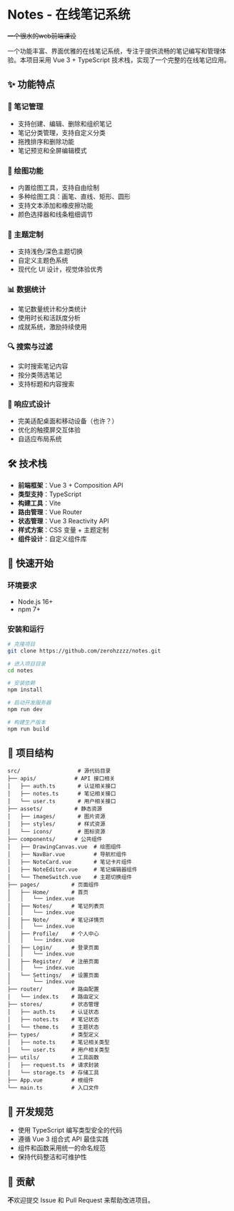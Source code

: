 # Notes - 在线笔记系统

~~一个很水的web前端课设~~

一个功能丰富、界面优雅的在线笔记系统，专注于提供流畅的笔记编写和管理体验。本项目采用 Vue 3 + TypeScript 技术栈，实现了一个完整的在线笔记应用。

## ✨ 功能特点

### 📝 笔记管理
- 支持创建、编辑、删除和组织笔记
- 笔记分类管理，支持自定义分类
- 拖拽排序和删除功能
- 笔记预览和全屏编辑模式

### 🎨 绘图功能
- 内置绘图工具，支持自由绘制
- 多种绘图工具：画笔、直线、矩形、圆形
- 支持文本添加和橡皮擦功能
- 颜色选择器和线条粗细调节

### 🌈 主题定制
- 支持浅色/深色主题切换
- 自定义主题色系统
- 现代化 UI 设计，视觉体验优秀

### 📊 数据统计
- 笔记数量统计和分类统计
- 使用时长和活跃度分析
- 成就系统，激励持续使用

### 🔍 搜索与过滤
- 实时搜索笔记内容
- 按分类筛选笔记
- 支持标题和内容搜索

### 📱 响应式设计
- 完美适配桌面和移动设备（也许？）
- 优化的触摸屏交互体验
- 自适应布局系统

## 🛠️ 技术栈

- **前端框架**：Vue 3 + Composition API
- **类型支持**：TypeScript
- **构建工具**：Vite
- **路由管理**：Vue Router
- **状态管理**：Vue 3 Reactivity API
- **样式方案**：CSS 变量 + 主题定制
- **组件设计**：自定义组件库

## 🚀 快速开始

### 环境要求
- Node.js 16+
- npm 7+

### 安装和运行

```bash
# 克隆项目
git clone https://github.com/zerohzzzz/notes.git

# 进入项目目录
cd notes

# 安装依赖
npm install

# 启动开发服务器
npm run dev

# 构建生产版本
npm run build
```

## 📁 项目结构

```
src/                  # 源代码目录
├── apis/            # API 接口相关
│   ├── auth.ts       # 认证相关接口
│   ├── notes.ts      # 笔记相关接口
│   └── user.ts       # 用户相关接口
├── assets/          # 静态资源
│   ├── images/       # 图片资源
│   ├── styles/       # 样式资源
│   └── icons/        # 图标资源
├── components/      # 公共组件
│   ├── DrawingCanvas.vue  # 绘图组件
│   ├── NavBar.vue         # 导航栏组件
│   ├── NoteCard.vue       # 笔记卡片组件
│   ├── NoteEditor.vue     # 笔记编辑器组件
│   └── ThemeSwitch.vue    # 主题切换组件
├── pages/          # 页面组件
│   ├── Home/       # 首页
│   │   └── index.vue
│   ├── Notes/      # 笔记列表页
│   │   └── index.vue
│   ├── Note/       # 笔记详情页
│   │   └── index.vue
│   ├── Profile/    # 个人中心
│   │   └── index.vue
│   ├── Login/      # 登录页面
│   │   └── index.vue
│   ├── Register/   # 注册页面
│   │   └── index.vue
│   └── Settings/   # 设置页面
│       └── index.vue
├── router/         # 路由配置
│   └── index.ts    # 路由定义
├── stores/         # 状态管理
│   ├── auth.ts     # 认证状态
│   ├── notes.ts    # 笔记状态
│   └── theme.ts    # 主题状态
├── types/          # 类型定义
│   ├── note.ts     # 笔记相关类型
│   └── user.ts     # 用户相关类型
├── utils/          # 工具函数
│   ├── request.ts  # 请求封装
│   └── storage.ts  # 存储工具
├── App.vue         # 根组件
└── main.ts         # 入口文件
```

## 📝 开发规范

- 使用 TypeScript 编写类型安全的代码
- 遵循 Vue 3 组合式 API 最佳实践
- 组件和函数采用统一的命名规范
- 保持代码整洁和可维护性

## 🤝 贡献

**不**欢迎提交 Issue 和 Pull Request 来帮助改进项目。

